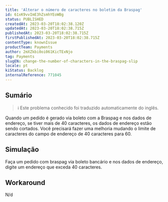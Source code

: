 ```yaml
---
title: 'Alterar o número de caracteres no boletim da Braspag'
id: 61xK9vvImE3hZsmhYEoWBg
status: PUBLISHED
createdAt: 2023-03-20T18:02:38.120Z
updatedAt: 2023-03-20T18:02:38.715Z
publishedAt: 2023-03-20T18:02:38.715Z
firstPublishedAt: 2023-03-20T18:02:38.715Z
contentType: knownIssue
productTeam: Payments
author: 2mXZkbi0oi061KicTExNjo
tag: Payments
slugEN: change-the-number-of-characters-in-the-braspag-slip
locale: pt
kiStatus: Backlog
internalReference: 771045
---
```


## Sumário

>ℹ️ Este problema conhecido foi traduzido automaticamente do inglês.


Quando um pedido é gerado via boleto com a Braspag e nos dados de endereço, se tiver mais de 40 caracteres, os dados de endereço estão sendo cortados. Você precisará fazer uma melhoria mudando o limite de caracteres do campo de endereço de 40 caracteres para 60.



##

## Simulação


Faça um pedido com braspag via boleto bancário e nos dados de endereço, digite um endereço que exceda 40 caracteres.


##

## Workaround


N/d

